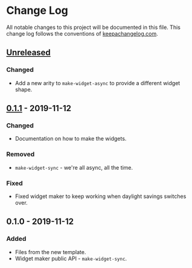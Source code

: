 # Change Log
All notable changes to this project will be documented in this file. This change log follows the conventions of [keepachangelog.com](http://keepachangelog.com/).

## [Unreleased]
### Changed
- Add a new arity to `make-widget-async` to provide a different widget shape.

## [0.1.1] - 2019-11-12
### Changed
- Documentation on how to make the widgets.

### Removed
- `make-widget-sync` - we're all async, all the time.

### Fixed
- Fixed widget maker to keep working when daylight savings switches over.

## 0.1.0 - 2019-11-12
### Added
- Files from the new template.
- Widget maker public API - `make-widget-sync`.

[Unreleased]: https://github.com/your-name/datahike-experiments/compare/0.1.1...HEAD
[0.1.1]: https://github.com/your-name/datahike-experiments/compare/0.1.0...0.1.1
